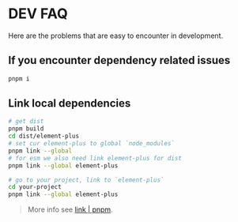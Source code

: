 # DEV FAQ

Here are the problems that are easy to encounter in development.

## If you encounter dependency related issues

```bash
pnpm i
```

## Link local dependencies

```bash
# get dist
pnpm build
cd dist/element-plus
# set cur element-plus to global `node_modules`
pnpm link --global
# for esm we also need link element-plus for dist
pnpm link --global element-plus

# go to your project, link to `element-plus`
cd your-project
pnpm link --global element-plus
```

> More info see [link | pnpm](https://pnpm.io/zh/cli/link).
